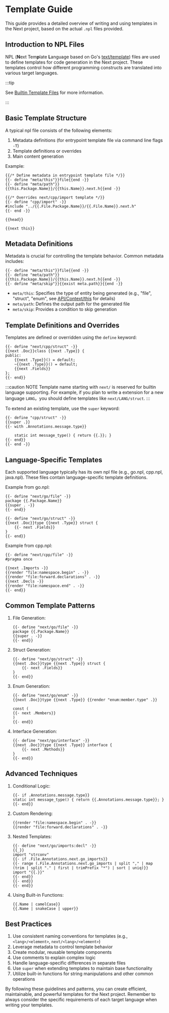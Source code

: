 # Template Guide

This guide provides a detailed overview of writing and using templates in the Next project, based on the actual `.npl` files provided.

## Introduction to NPL Files

NPL (**N**ext Tem**p**late **L**anguage based on Go's [text/template](https://pkg.go.dev/text/template/)) files are used to define templates for code generation in the Next project. These templates control how different programming constructs are translated into various target languages.

:::tip

See [Builtin Template Files](https://github.com/gopherd/next/tree/main/builtin) for more information.

:::

## Basic Template Structure

A typical npl file consists of the following elements:

1. Metadata definitions (for entrypoint template file via command line flags `-T`)
2. Template definitions or overrides
3. Main content generation

Example:

```npl
{{/* Define metadata in entrypoint template file */}}
{{- define "meta/this"}}file{{end -}}
{{- define "meta/path"}}{{this.Package.Name}}/{{this.Name}}.next.h{{end -}}

{{/* Overrides next/cpp/import template */}}
{{- define "cpp/import" -}}
#include "../{{.File.Package.Name}}/{{.File.Name}}.next.h"
{{- end -}}

{{head}}

{{next this}}
```

## Metadata Definitions

Metadata is crucial for controlling the template behavior. Common metadata includes:

```npl
{{- define "meta/this"}}file{{end -}}
{{- define "meta/path"}}{{this.Package.Name}}/{{this.Name}}.next.h{{end -}}
{{- define "meta/skip"}}{{exist meta.path}}{{end -}}
```

- `meta/this`: Specifies the type of entity being generated (e.g., "file", "struct", "enum", see [API/Context/this](/docs/api/latest/context#user-content-Context_this) for details)
- `meta/path`: Defines the output path for the generated file
- `meta/skip`: Provides a condition to skip generation

## Template Definitions and Overrides

Templates are defined or overridden using the `define` keyword:

```npl
{{- define "next/cpp/struct" -}}
{{next .Doc}}class {{next .Type}} {
public:
    {{next .Type}}() = default;
    ~{{next .Type}}() = default;
    {{next .Fields}}
};
{{- end}}
```

:::caution NOTE
Template name starting with `next/` is reserved for builtin language supporting. For example, if you plan to write a extension for a new language `LANG`，you should define templates like `next/LANG/struct`.
:::

To extend an existing template, use the `super` keyword:

```npl
{{- define "cpp/struct" -}}
{{super .}}
{{- with .Annotations.message.type}}

    static int message_type() { return {{.}}; }
{{- end}}
{{- end -}}
```

## Language-Specific Templates

Each supported language typically has its own npl file (e.g., go.npl, cpp.npl, java.npl). These files contain language-specific template definitions.

Example from go.npl:

```npl
{{- define "next/go/file" -}}
package {{.Package.Name}}
{{super . -}}
{{- end}}

{{- define "next/go/struct" -}}
{{next .Doc}}type {{next .Type}} struct {
    {{- next .Fields}}
}
{{- end}}
```

Example from cpp.npl:

```npl
{{- define "next/cpp/file" -}}
#pragma once

{{next .Imports -}}
{{render "file:namespace.begin" . -}}
{{render "file:forward.declarations" . -}}
{{next .Decls -}}
{{render "file:namespace.end" . -}}
{{- end}}
```

## Common Template Patterns

1. File Generation:
   ```npl
   {{- define "next/go/file" -}}
   package {{.Package.Name}}
   {{super . -}}
   {{- end}}
   ```

2. Struct Generation:
   ```npl
   {{- define "next/go/struct" -}}
   {{next .Doc}}type {{next .Type}} struct {
       {{- next .Fields}}
   }
   {{- end}}
   ```

3. Enum Generation:
   ```npl
   {{- define "next/go/enum" -}}
   {{next .Doc}}type {{next .Type}} {{render "enum:member.type" .}}

   const (
   {{- next .Members}}
   )
   {{- end}}
   ```

4. Interface Generation:
   ```npl
   {{- define "next/go/interface" -}}
   {{next .Doc}}type {{next .Type}} interface {
       {{- next .Methods}}
   }
   {{- end}}
   ```

## Advanced Techniques

1. Conditional Logic:
   ```npl
   {{- if .Annotations.message.type}}
   static int message_type() { return {{.Annotations.message.type}}; }
   {{- end}}
   ```

2. Custom Rendering:
   ```npl
   {{render "file:namespace.begin" . -}}
   {{render "file:forward.declarations" . -}}
   ```

3. Nested Templates:
   ```npl
   {{- define "next/go/imports:decl" -}}
   {{_}}
   import "strconv"
   {{- if .File.Annotations.next.go_imports}}
   {{- range (.File.Annotations.next.go_imports | split "," | map (trim | split "." | first | trimPrefix "*") | sort | uniq)}}
   import "{{.}}"
   {{- end}}
   {{- end}}
   {{- end}}
   ```

4. Using Built-in Functions:
   ```npl
   {{.Name | camelCase}}
   {{.Name | snakeCase | upper}}
   ```

## Best Practices

1. Use consistent naming conventions for templates (e.g., `<lang>/<element>`, `next/<lang>/<element>`)
2. Leverage metadata to control template behavior
3. Create modular, reusable template components
4. Use comments to explain complex logic
5. Handle language-specific differences in separate files
6. Use `super` when extending templates to maintain base functionality
7. Utilize built-in functions for string manipulations and other common operations

By following these guidelines and patterns, you can create efficient, maintainable, and powerful templates for the Next project. Remember to always consider the specific requirements of each target language when writing your templates.